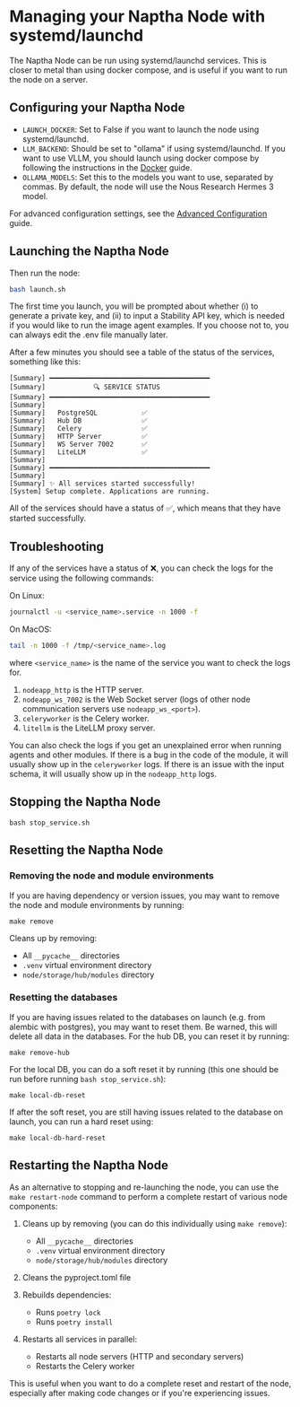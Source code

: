 # Managing your Naptha Node with systemd/launchd

The Naptha Node can be run using systemd/launchd services. This is closer to metal than using docker compose, and is useful if you want to run the node on a server.

## Configuring your Naptha Node

- `LAUNCH_DOCKER`: Set to False if you want to launch the node using systemd/launchd.
- `LLM_BACKEND`: Should be set to "ollama" if using systemd/launchd. If you want to use VLLM, you should launch using docker compose by following the instructions in the [Docker](READMEs/docker.md) guide.
- `OLLAMA_MODELS`: Set this to the models you want to use, separated by commas. By default, the node will use the Nous Research Hermes 3 model.

For advanced configuration settings, see the [Advanced Configuration](READMEs/advanced.md) guide.

## Launching the Naptha Node

Then run the node:

```bash
bash launch.sh
```

The first time you launch, you will be prompted about whether (i) to generate a private key, and (ii) to input a Stability API key, which is needed if you would like to run the image agent examples. If you choose not to, you can always edit the .env file manually later.

After a few minutes you should see a table of the status of the services, something like this:

```
[Summary] ━━━━━━━━━━━━━━━━━━━━━━━━━━━━━━━━━━━━━━━━
[Summary]            🔍 SERVICE STATUS              
[Summary] ━━━━━━━━━━━━━━━━━━━━━━━━━━━━━━━━━━━━━━━━
[Summary]                                          
[Summary]   PostgreSQL           ✅
[Summary]   Hub DB               ✅
[Summary]   Celery               ✅
[Summary]   HTTP Server          ✅
[Summary]   WS Server 7002       ✅
[Summary]   LiteLLM              ✅
[Summary]                                          
[Summary] ━━━━━━━━━━━━━━━━━━━━━━━━━━━━━━━━━━━━━━━━
[Summary] 
[Summary] ✨ All services started successfully!
[System] Setup complete. Applications are running.
```

All of the services should have a status of ✅, which means that they have started successfully.

## Troubleshooting

If any of the services have a status of ❌, you can check the logs for the service using the following commands:

On Linux:

```bash
journalctl -u <service_name>.service -n 1000 -f
```

On MacOS:

```bash
tail -n 1000 -f /tmp/<service_name>.log
```

where `<service_name>` is the name of the service you want to check the logs for. 

1. `nodeapp_http` is the HTTP server.
2. `nodeapp_ws_7002` is the Web Socket server (logs of other node communication servers use `nodeapp_ws_<port>`).
3. `celeryworker` is the Celery worker.
4. `litellm` is the LiteLLM proxy server.

You can also check the logs if you get an unexplained error when running agents and other modules. If there is a bug in the code of the module, it will usually show up in the `celeryworker` logs. If there is an issue with the input schema, it will usually show up in the `nodeapp_http` logs.


## Stopping the Naptha Node

```
bash stop_service.sh
```

## Resetting the Naptha Node

### Removing the node and module environments

If you are having dependency or version issues, you may want to remove the node and module environments by running:

```
make remove
```

Cleans up by removing:
   - All `__pycache__` directories
   - `.venv` virtual environment directory 
   - `node/storage/hub/modules` directory

### Resetting the databases

If you are having issues related to the databases on launch (e.g. from alembic with postgres), you may want to reset them. Be warned, this will delete all data in the databases. For the hub DB, you can reset it by running:

```
make remove-hub
```

For the local DB, you can do a soft reset it by running (this one should be run before running `bash stop_service.sh`):

```
make local-db-reset
```

If after the soft reset, you are still having issues related to the database on launch, you can run a hard reset using:

```
make local-db-hard-reset
```

## Restarting the Naptha Node

As an alternative to stopping and re-launching the node, you can use the `make restart-node` command to perform a complete restart of various node components:

1. Cleans up by removing (you can do this individually using `make remove`):
   - All `__pycache__` directories
   - `.venv` virtual environment directory 
   - `node/storage/hub/modules` directory

2. Cleans the pyproject.toml file

3. Rebuilds dependencies:
   - Runs `poetry lock`
   - Runs `poetry install` 

4. Restarts all services in parallel:
   - Restarts all node servers (HTTP and secondary servers)
   - Restarts the Celery worker

This is useful when you want to do a complete reset and restart of the node, especially after making code changes or if you're experiencing issues.
